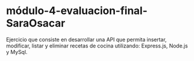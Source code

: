 # módulo-4-evaluacion-final-SaraOsacar

Ejercicio que consiste en desarrollar una API que permita insertar, modificar, listar y eliminar recetas de cocina utilizando:
Express.js, Node.js y MySql.
